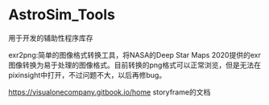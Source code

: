# AstroSim_Tools
用于开发的辅助性程序库存

exr2png:简单的图像格式转换工具，将NASA的Deep Star Maps 2020提供的exr图像转换为易于处理的图像格式。目前转换的png格式可以正常浏览，但是无法在pixinsight中打开，不过问题不大，以后再修bug。

https://visualonecompany.gitbook.io/home storyframe的文档
